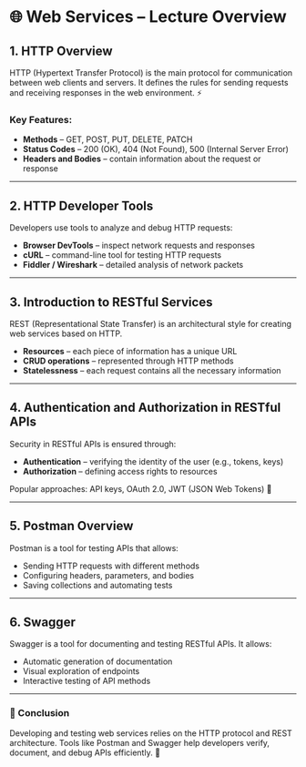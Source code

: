 # 🌐 Web Services – Lecture Overview

## 1. HTTP Overview

HTTP (Hypertext Transfer Protocol) is the main protocol for communication between web clients and servers. It defines the rules for sending requests and receiving responses in the web environment. ⚡

### Key Features:
- **Methods** – GET, POST, PUT, DELETE, PATCH  
- **Status Codes** – 200 (OK), 404 (Not Found), 500 (Internal Server Error)  
- **Headers and Bodies** – contain information about the request or response  

---

## 2. HTTP Developer Tools

Developers use tools to analyze and debug HTTP requests:  
- **Browser DevTools** – inspect network requests and responses  
- **cURL** – command-line tool for testing HTTP requests  
- **Fiddler / Wireshark** – detailed analysis of network packets  

---

## 3. Introduction to RESTful Services

REST (Representational State Transfer) is an architectural style for creating web services based on HTTP.

- **Resources** – each piece of information has a unique URL  
- **CRUD operations** – represented through HTTP methods  
- **Statelessness** – each request contains all the necessary information  

---

## 4. Authentication and Authorization in RESTful APIs

Security in RESTful APIs is ensured through:  
- **Authentication** – verifying the identity of the user (e.g., tokens, keys)  
- **Authorization** – defining access rights to resources  

Popular approaches: API keys, OAuth 2.0, JWT (JSON Web Tokens) 🔐

---

## 5. Postman Overview

Postman is a tool for testing APIs that allows:  
- Sending HTTP requests with different methods  
- Configuring headers, parameters, and bodies  
- Saving collections and automating tests  

---

## 6. Swagger

Swagger is a tool for documenting and testing RESTful APIs. It allows:  
- Automatic generation of documentation  
- Visual exploration of endpoints  
- Interactive testing of API methods  

---

### 🏁 Conclusion

Developing and testing web services relies on the HTTP protocol and REST architecture. Tools like Postman and Swagger help developers verify, document, and debug APIs efficiently. 🚀
